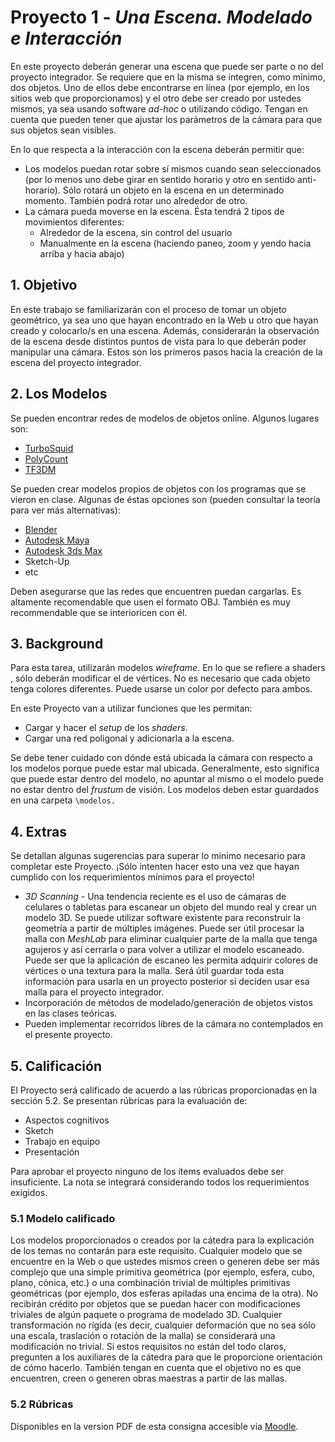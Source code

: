 # Proyecto 1 - _Una Escena. Modelado e Interacción_

En este proyecto deberán generar una escena que puede ser parte o no del proyecto integrador. Se requiere que en la misma se integren, como mínimo, dos objetos. Uno de ellos debe encontrarse en línea (por ejemplo, en los sitios web que proporcionamos) y el otro debe ser creado por ustedes mismos, ya sea usando software _ad-hoc_ o utilizando código. Tengan en cuenta que pueden tener que ajustar los parámetros de la cámara para que sus objetos sean visibles.

En lo que respecta a la interacción con la escena deberán permitir que:

- Los modelos puedan rotar sobre sí mismos cuando sean seleccionados (por lo menos uno debe girar en sentido horario y otro en sentido anti-horario). Sólo rotará un objeto en la escena en un determinado momento. También podrá rotar uno alrededor de otro.
- La cámara pueda moverse en la escena. Ésta tendrá 2 tipos de movimientos diferentes:
    - Alrededor de la escena, sin control del usuario
    - Manualmente en la escena (haciendo paneo, zoom y yendo hacia arriba y hacia abajo)

## 1. Objetivo

En este trabajo se familiarizarán con el proceso de tomar un objeto geométrico, ya sea uno que hayan encontrado en la Web u otro que hayan creado y colocarlo/s en una escena. Además, considerarán la observación de la escena desde distintos puntos de vista para lo que deberán poder manipular una cámara. Estos son los primeros pasos hacia la creación de la escena del proyecto integrador.

## 2. Los Modelos

Se pueden encontrar redes de modelos de objetos online. Algunos lugares son:
- [TurboSquid](​http://www.turbosquid.com/)
- [PolyCount](​http://www.polycount.com/forum/​)
- [TF3DM​](​http://tf3dm.com/​)

Se pueden crear modelos propios de objetos con los programas que se vieron en clase. Algunas de éstas opciones son (pueden consultar la teoría para ver más alternativas):
- [Blender​](https://www.blender.org/)
- [Autodesk Maya​](http://www.autodesk.com/education/free-software/maya)
- [Autodesk 3ds Max​](http://www.autodesk.com/education/free-software/3ds-max)
- Sketch-Up
- etc

Deben asegurarse que las redes que encuentren puedan cargarlas.
Es altamente recomendable que usen el formato OBJ. También es muy recommendable que se interioricen con él.

## 3. Background

Para esta tarea, utilizarán modelos _​wireframe_.​ En lo que se refiere a ​shaders​, sólo deberán modificar el de vértices. No es necesario que cada objeto tenga colores diferentes. Puede usarse un color por defecto para ambos.

En este Proyecto van a utilizar funciones que les permitan:
- Cargar y hacer el _​setup_ de los _​shaders​_.
- Cargar una red poligonal y adicionarla a la escena.

Se debe tener cuidado con dónde está ubicada la cámara con respecto a los modelos porque puede estar mal ubicada. Generalmente, esto significa que puede estar dentro del modelo, no apuntar al mismo o el modelo puede no estar dentro del _​frustum​_ de visión.
Los modelos deben estar guardados en una carpeta ```\modelos.```

## 4. Extras

Se detallan algunas sugerencias para superar lo mínimo necesario para completar este Proyecto. ¡Sólo intenten hacer esto una vez que hayan cumplido con los requerimientos mínimos para el proyecto!

- _3D ​Scanning_ - Una tendencia reciente es el uso de cámaras de celulares o tabletas para escanear un objeto del mundo real y crear un modelo 3D. Se puede utilizar software existente para reconstruir la geometría a partir de múltiples imágenes. Puede ser útil procesar la malla con _MeshLab_ p​ara eliminar cualquier parte de la malla que tenga agujeros y así cerrarla o para volver a utilizar el modelo escaneado. Puede ser que la aplicación de escaneo les permita adquirir colores de vértices o una textura para la malla. Será útil guardar toda esta información para usarla en un proyecto posterior si deciden usar esa malla para el proyecto integrador.
- Incorporación de métodos de modelado/generación de objetos vistos en las clases teóricas.
- Pueden implementar recorridos libres de la cámara no contemplados en el presente proyecto.

## 5. Calificación

El Proyecto será calificado de acuerdo a las rúbricas proporcionadas en la sección 5.2. Se presentan rúbricas para la evaluación de:
- Aspectos cognitivos
- Sketch
- Trabajo en equipo
- Presentación

Para aprobar el proyecto ninguno de los ítems evaluados debe ser insuficiente. La nota se integrará considerando todos los requerimientos exigidos.

### 5.1 Modelo calificado

Los modelos proporcionados o creados por la cátedra para la explicación de los temas no contarán para este requisito.
Cualquier modelo que se encuentre en la Web o que ustedes mismos creen o generen debe ser más complejo que una simple primitiva geométrica (por ejemplo, esfera, cubo, plano, cónica, etc.) o una combinación trivial de múltiples primitivas geométricas (por ejemplo, dos esferas apiladas una encima de la otra). No recibirán crédito por objetos que se puedan hacer con modificaciones triviales de algún paquete o programa de modelado 3D. Cualquier transformación no rígida (es decir, cualquier deformación que no sea sólo una escala, traslación o rotación de la malla) se considerará una modificación no trivial. Si estos requisitos no están del todo claros, pregunten a los auxiliares de la cátedra para que le proporcione orientación de cómo hacerlo. También tengan en cuenta que el objetivo no es que encuentren, creen o generen obras maestras a partir de las mallas.

### 5.2 Rúbricas

Disponibles en la version PDF de esta consigna accesible via [Moodle](https://moodle.uns.edu.ar/moodle).




